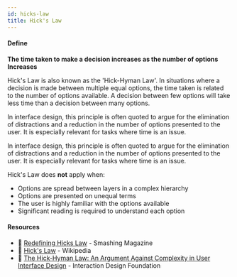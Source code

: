 ```yaml
---
id: hicks-law
title: Hick's Law
---
```


<!-- [![docs-source](https://img.shields.io/badge/SRC-UX%20Companion-blue)](https://play.google.com/store/apps/details?id=com.cyberduck.uxcompanion) -->

#### Define

**The time taken to make a decision increases as the number of options Increases**

Hick's Law is also known as the 'Hick-Hyman Law'. In situations where a decision is made between multiple equal options, the time taken is related to the number of options available. A decision between few options will take less time than a decision between many options.

In interface design, this principle is often quoted to argue for the elimination of distractions and a reduction in the number of options presented to the user. It is especially relevant for tasks where time is an issue.

In interface design, this principle is often quoted to argue for the elimination of distractions and a reduction in the number of options presented to the user. It is especially relevant for tasks where time is an issue.

Hick's Law does **not** apply when:

* Options are spread between layers in a complex hierarchy
* Options are presented on unequal terms
* The user is highly familiar with the options available
* Significant reading is required to understand each option

#### Resources

* 📃 [Redefining Hicks Law](https://www.smashingmagazine.com/2012/02/redefining-hicks-law/) - Smashing Magazine
* 📃 [Hick's Law](https://en.wikipedia.org/wiki/Hick's_law) - Wikipedia
* 📃 [The Hick-Hyman Law: An Argument Against Complexity in User Interface Design](https://www.interaction-design.org/literature/article/the-hick-hyman-law-an-argument-against-complexity-in-user-interface-design) - Interaction Design Foundation